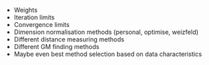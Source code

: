 - Weights
- Iteration limits
- Convergence limits
- Dimension normalisation methods (personal, optimise, weizfeld)
- Different distance measuring methods
- Different GM finding methods
- Maybe even best method selection based on data characteristics
